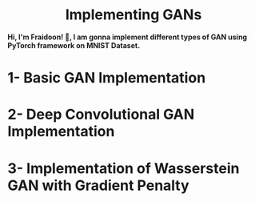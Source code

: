 <h1 align='center'>Implementing GANs</h1>

**Hi, I'm Fraidoon! 👋, I am gonna implement different types of GAN using PyTorch framework on MNIST Dataset.**


# 1- Basic GAN Implementation 

# 2- Deep Convolutional GAN Implementation 

# 3- Implementation of Wasserstein GAN with Gradient Penalty